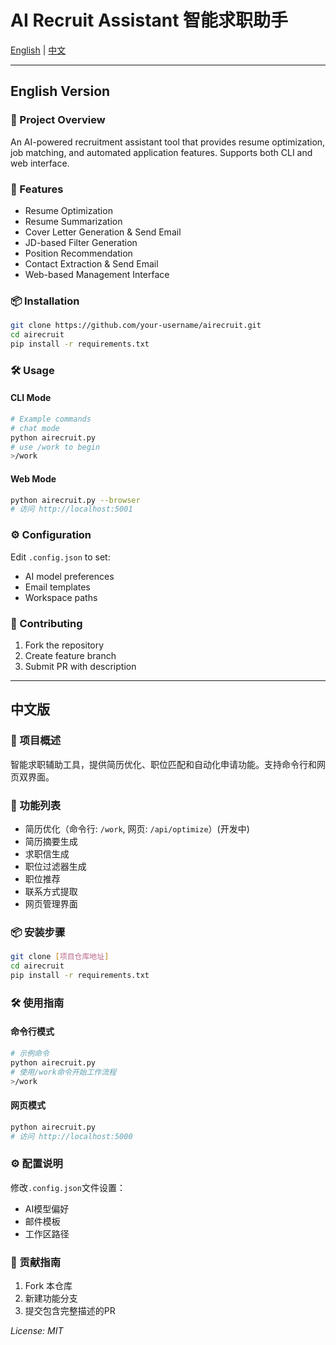 # AI Recruit Assistant 智能求职助手

[English](#english-version) | [中文](#中文版)

---

## English Version

### 📝 Project Overview
An AI-powered recruitment assistant tool that provides resume optimization, job matching, and automated application features. Supports both CLI and web interface.

### 🚀 Features
- Resume Optimization
- Resume Summarization
- Cover Letter Generation & Send Email
- JD-based Filter Generation 
- Position Recommendation
- Contact Extraction & Send Email 
- Web-based Management Interface

### 📦 Installation
```bash
git clone https://github.com/your-username/airecruit.git
cd airecruit
pip install -r requirements.txt
```

### 🛠 Usage
#### CLI Mode
```bash
# Example commands
# chat mode
python airecruit.py
# use /work to begin
>/work
```

#### Web Mode
```bash
python airecruit.py --browser
# 访问 http://localhost:5001
```

### ⚙ Configuration
Edit `.config.json` to set:
- AI model preferences
- Email templates
- Workspace paths

### 🤝 Contributing
1. Fork the repository
2. Create feature branch
3. Submit PR with description

---

## 中文版

### 📝 项目概述
智能求职辅助工具，提供简历优化、职位匹配和自动化申请功能。支持命令行和网页双界面。

### 🚀 功能列表
- 简历优化（命令行: `/work`, 网页: `/api/optimize`）(开发中)
- 简历摘要生成
- 求职信生成
- 职位过滤器生成
- 职位推荐
- 联系方式提取
- 网页管理界面

### 📦 安装步骤
```bash
git clone [项目仓库地址]
cd airecruit
pip install -r requirements.txt
```

### 🛠 使用指南
#### 命令行模式
```bash
# 示例命令
python airecruit.py
# 使用/work命令开始工作流程
>/work
```

#### 网页模式
```bash
python airecruit.py
# 访问 http://localhost:5000
```

### ⚙ 配置说明
修改`.config.json`文件设置：
- AI模型偏好
- 邮件模板
- 工作区路径

### 🤝 贡献指南
1. Fork 本仓库
2. 新建功能分支
3. 提交包含完整描述的PR

_License: MIT_

